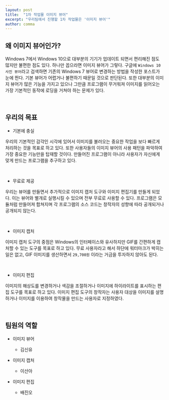 ```yaml
---
layout: post
title:  "1차 작업물 이미지 뷰어"
excerpt: "우리팀에서 진행할 1차 작업물은 '이미지 뷰어'"
author: comma
---
```


## 왜 이미지 뷰어인가?

Windows 7에서 Windows 10으로 대부분의 기기가 업데이트 되면서 편리해진 점도 많지만 불편한 점도 있다. 하나만 꼽으라면 이미지 뷰어가 그렇다. 구글에 `Windows 10 사진 뷰어`라고 검색하면 기존의 Windows 7 뷰어로 변경하는 방법을 작성한 포스트가 눈에 띈다. 기본 뷰어가 어렵거나 불편하기 때문일 것으로 판단된다. 또한 대부분의 이미지 뷰어가 많은 기능을 가지고 있으나 그만큼 프로그램이 무거워져 이미지를 읽어오는 가장 기본적인 동작에 로딩을 거쳐야 하는 문제가 있다.

<br/>

## 우리의 목표

- 기본에 충실

우리의 기본적인 감각인 시각에 있어서 이미지를 불러오는 중요한 작업을 보다 빠르게 처리하는 것을 목표로 하고 있다. 또한 사용자들의 이미지 뷰어의 사용 패턴을 파악하여 가장 중요한 기능만을 탑재할 것이다. 만들어진 프로그램이 아니라 사용자가 자신에게 맞게 만드는 프로그램을 추구하고 있다.

<br/>

- 무료로 제공

우리는 뷰어를 만들면서 추가적으로 이미지 캡처 도구와 이미지 편집기를 만들게 되었다. 이는 뷰어와 별개로 실행시킬 수 있으며 전부 무료로 사용할 수 있다. 프로그램은 모듈처럼 만들어져 합쳐지며 각 프로그램의 소스 코드는 창작자의 성향에 따라 공개되거나 공개되지 않는다.

<br/>

- 이미지 캡처

이미지 캡처 도구의 중점은 Windows의 인터페이스와 유사하지만 GIF를 간편하게 캡처할 수 있는 도구를 목표로 하고 있다. 무료 사용자라고 해서 하단에 워터마크가 박히는 일은 없고, GIF 이미지를 생산하면서 `29,700원` 이라는 거금을 투자하지 않아도 된다.

<br/>

- 이미지 편집

이미지의 해상도를 변경하거나 색감을 조절하거나 이미지에 하이라이트를 표시하는 편집 도구를 목표로 하고 있다. 이미지 편집 도구의 창작자는 사용자 대상을 이미지를 설명하거나 이미지를 이용하여 창작물을 만드는 사용자로 지정하였다. 

<br/>

## 팀원의 역할

- 이미지 뷰어
  - 김신유

- 이미지 캡처
  - 이산아

- 이미지 편집
  - 배진오